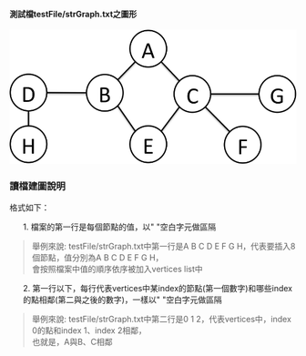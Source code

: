 #### 測試檔testFile/strGraph.txt之圖形

![testFile/strGraph.txt之圖形](testGraph.png)

### 讀檔建圖說明

格式如下：<p>
<ol>1. 檔案的第一行是每個節點的值，以" "空白字元做區隔</ol>
<blockquote>舉例來說: testFile/strGraph.txt中第一行是A B C D E F G H，代表要插入8個節點，值分別為A B C D E F G H，
<br>會按照檔案中值的順序依序被加入vertices list中</blockquote>
<ol>2. 第一行以下，每行代表vertices中某index的節點(第一個數字)和哪些index的點相鄰(第二與之後的數字)，一樣以" "空白字元做區隔</ol>
<blockquote>舉例來說: testFile/strGraph.txt中第二行是0 1 2，代表vertices中，index 0的點和index 1、index 2相鄰，
<br>也就是，A與B、C相鄰</blockquote>
